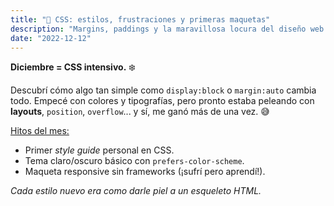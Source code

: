```yaml
---
title: "🎨 CSS: estilos, frustraciones y primeras maquetas"
description: "Margins, paddings y la maravillosa locura del diseño web responsive."
date: "2022-12-12"
---
```

**Diciembre = CSS intensivo.** ❄️

Descubrí cómo algo tan simple como `display:block` o `margin:auto` cambia todo. Empecé con colores y tipografías, pero pronto estaba peleando con **layouts**, `position`, `overflow`... y sí, me ganó más de una vez. 😅

<u>Hitos del mes:</u>
- Primer *style guide* personal en CSS.
- Tema claro/oscuro básico con `prefers-color-scheme`.
- Maqueta responsive sin frameworks (¡sufrí pero aprendí!).

_Cada estilo nuevo era como darle piel a un esqueleto HTML._

